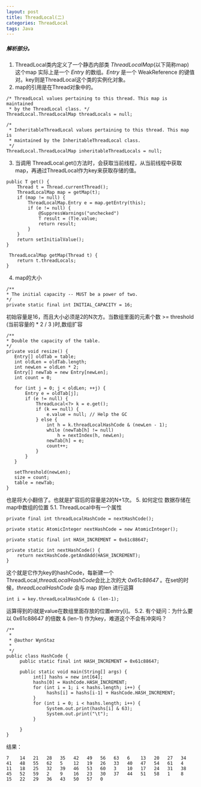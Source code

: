 ```yaml
---
layout: post
title: ThreadLocal(二)
categories: ThreadLocal
tags: Java
---
```


##### 解析部分。
1. ThreadLocal类内定义了一个静态内部类 *ThreadLocalMap*(以下简称map) 这个map 实际上是一个 *Entry* 的数组。*Entry* 是一个 WeakReference 的键值对。key则是ThreadLocal这个类的实例化对象。
2. map的引用是在Thread对象中的。

```
/* ThreadLocal values pertaining to this thread. This map is maintained
 * by the ThreadLocal class. */
ThreadLocal.ThreadLocalMap threadLocals = null;

/*
 * InheritableThreadLocal values pertaining to this thread. This map is
 * maintained by the InheritableThreadLocal class.
 */
ThreadLocal.ThreadLocalMap inheritableThreadLocals = null;
```
3. 当调用 ThreadLocal.get()方法时，会获取当前线程，从当前线程中获取map，再通过ThreadLocal作为key来获取存储的值。
```
public T get() {
    Thread t = Thread.currentThread();
    ThreadLocalMap map = getMap(t);
    if (map != null) {
        ThreadLocalMap.Entry e = map.getEntry(this);
        if (e != null) {
            @SuppressWarnings("unchecked")
            T result = (T)e.value;
            return result;
        }
    }
    return setInitialValue();
}

 ThreadLocalMap getMap(Thread t) {
    return t.threadLocals;
}
```
4. map的大小
```
/**
* The initial capacity -- MUST be a power of two.
*/
private static final int INITIAL_CAPACITY = 16;
```
初始容量是16，而且大小必须是2的N次方。当数组里面的元素个数 >= threshold (当前容量的 * 2 / 3 )时,数组扩容
```
/**
* Double the capacity of the table.
*/
private void resize() {
   Entry[] oldTab = table;
   int oldLen = oldTab.length;
   int newLen = oldLen * 2;
   Entry[] newTab = new Entry[newLen];
   int count = 0;

   for (int j = 0; j < oldLen; ++j) {
       Entry e = oldTab[j];
       if (e != null) {
           ThreadLocal<?> k = e.get();
           if (k == null) {
               e.value = null; // Help the GC
           } else {
               int h = k.threadLocalHashCode & (newLen - 1);
               while (newTab[h] != null)
                   h = nextIndex(h, newLen);
               newTab[h] = e;
               count++;
           }
       }
   }

   setThreshold(newLen);
   size = count;
   table = newTab;
}
```
也是将大小翻倍了。也就是扩容后的容量是2的N+1次。
5. 如何定位 数据存储在map中数组的位置
5.1. ThreadLocal中有一个属性
```
private final int threadLocalHashCode = nextHashCode();

private static AtomicInteger nextHashCode = new AtomicInteger();

private static final int HASH_INCREMENT = 0x61c88647;

private static int nextHashCode() {
    return nextHashCode.getAndAdd(HASH_INCREMENT);
}
```
这个就是它作为key的hashCode，每新建一个ThreadLocal,*threadLocalHashCode*会比上次的大 *0x61c88647* 。在set的时候，*threadLocalHashCode* 会与 map 的len 进行运算
```
int i = key.threadLocalHashCode & (len-1);
```
运算得到的i就是value在数组里面存放的位置entry[i]。
5.2. 有个疑问：为什么要以 0x61c88647 的倍数 & (len-1) 作为key，难道这个不会有冲突吗？
```
/**
 * 
 * @author WynStaz
 *
 */
public class HashCode {
     public static final int HASH_INCREMENT = 0x61c88647;
     
     public static void main(String[] args) {
          int[] hashs = new int[64];
          hashs[0] = HashCode.HASH_INCREMENT;
          for (int i = 1; i < hashs.length; i++) {
               hashs[i] = hashs[i-1] + HashCode.HASH_INCREMENT;
          }
          for (int i = 0; i < hashs.length; i++) {
               System.out.print(hashs[i] & 63);
               System.out.print("\t");
          }
          
     }
}
```
结果：
```
7    14   21   28   35   42   49   56   63   6    13   20   27   34   41   48   55   62   5    12   19   26   33   40   47   54   61   4    11   18   25   32   39   46   53   60   3    10   17   24   31   38   45   52   59   2    9    16   23   30   37   44   51   58   1    8    15   22   29   36   43   50   57   0    
```
